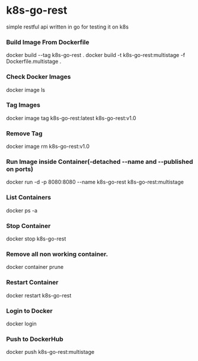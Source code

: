 # k8s-go-rest
simple restful api written in go for testing it on k8s

### Build Image From Dockerfile
docker build --tag k8s-go-rest .
docker build -t k8s-go-rest:multistage -f Dockerfile.multistage .

### Check Docker Images
docker image ls

### Tag Images
docker image tag k8s-go-rest:latest k8s-go-rest:v1.0

### Remove Tag
docker image rm k8s-go-rest:v1.0

### Run Image inside Container(-detached --name and --published on ports)
docker run -d -p 8080:8080 --name k8s-go-rest k8s-go-rest:multistage

### List Containers
docker ps -a

### Stop Container
docker stop k8s-go-rest

### Remove all non working container.
docker container prune

### Restart Container
docker restart k8s-go-rest

### Login to Docker
docker login

### Push to DockerHub
docker push k8s-go-rest:multistage